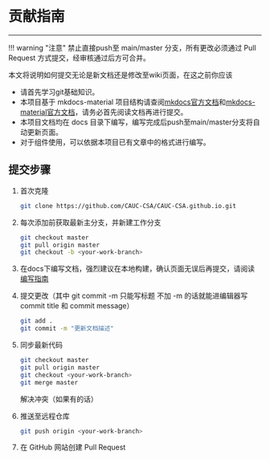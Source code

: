 # 贡献指南

---

!!! warning "注意"
    禁止直接push至 main/master 分支，所有更改必须通过 Pull Request 方式提交，经审核通过后方可合并。

本文将说明如何提交无论是新文档还是修改至wiki页面，在这之前你应该

- 请首先学习git基础知识。
- 本项目基于 mkdocs-material 项目结构请查阅[mkdocs官方文档](https://mkdocs.org.cn/)和[mkdocs-material官方文档](https://squidfunk.github.io/mkdocs-material/)，请务必首先阅读文档再进行提交。
- 本项目文档均在 docs 目录下编写，编写完成后push至main/master分支将自动更新页面。
- 对于组件使用，可以依据本项目已有文章中的格式进行编写。

## 提交步骤

1. 首次克隆
   ```bash
   git clone https://github.com/CAUC-CSA/CAUC-CSA.github.io.git
   ```

2. 每次添加前获取最新主分支，并新建工作分支
   ```bash
   git checkout master 
   git pull origin master
   git checkout -b <your-work-branch>
   ```

3. 在docs下编写文档，强烈建议在本地构建，确认页面无误后再提交，请阅读[编写指南](writing.md)

4. 提交更改（其中 git commit -m 只能写标题 不加 -m 的话就能进编辑器写 commit title 和 commit message）
   ```bash
   git add .
   git commit -m "更新文档描述"
   ```

5. 同步最新代码
   ```bash
   git checkout master
   git pull origin master
   git checkout <your-work-branch>
   git merge master
   ```
   解决冲突（如果有的话）

6. 推送至远程仓库
   ```bash
   git push origin <your-work-branch>
   ```

7. 在 GitHub 网站创建 Pull Request